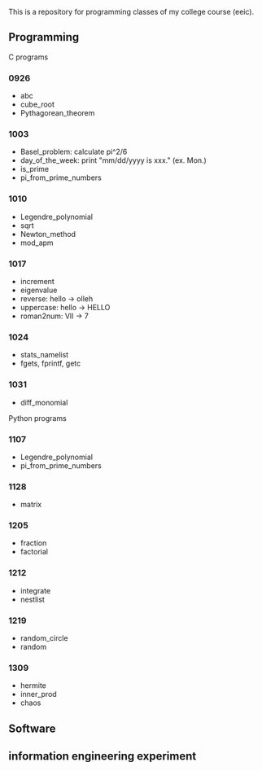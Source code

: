 This is a repository for programming classes of my college course (eeic).
## Programming
C programs
### 0926
* abc
* cube_root
* Pythagorean_theorem
### 1003
* Basel_problem: calculate pi^2/6
* day_of_the_week: print "mm/dd/yyyy is xxx." (ex. Mon.)
* is_prime
* pi_from_prime_numbers
### 1010
* Legendre_polynomial
* sqrt
* Newton_method
* mod_apm
### 1017
* increment
* eigenvalue
* reverse: hello -> olleh
* uppercase: hello -> HELLO
* roman2num: VII -> 7
### 1024
* stats_namelist
* fgets, fprintf, getc
### 1031
* diff_monomial

Python programs
### 1107
* Legendre_polynomial
* pi_from_prime_numbers
### 1128
* matrix
### 1205
* fraction
* factorial
### 1212
* integrate
* nestlist
### 1219
* random_circle
* random
### 1309
* hermite
* inner_prod
* chaos

## Software

## information engineering experiment
